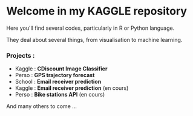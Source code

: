 # Welcome in my KAGGLE repository 

Here you'll find several codes, particularly in R or Python language.

They deal about several things, from visualisation to machine learning.

### Projects :

* Kaggle : **CDiscount Image Classifier**
* Perso : **GPS trajectory forecast**
* School : **Email receiver prediction**
* Kaggle : **Email receiver prediction** (en cours)
* Perso : **Bike stations API** (en cours)

And many others to come ...
